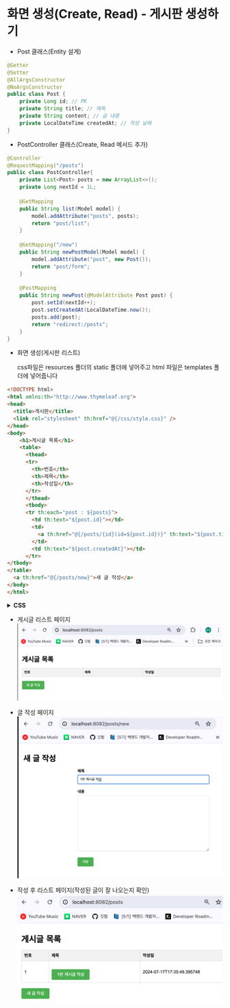 # 화면 생성(Create, Read) - 게시판 생성하기

- Post 클래스(Entity 설계)

```java
@Getter 
@Setter
@AllArgsConstructor 
@NoArgsConstructor 
public class Post {     
    private Long id; // PK
    private String title; // 제목
    private String content; // 글 내용
    private LocalDateTime createdAt; // 작성 날짜
}
```

- PostController 클래스(Create, Read 메서드 추가)

```java
@Controller
@RequestMapping("/posts")
public class PostController{
    private List<Post> posts = new ArrayList<>();
    private Long nextId = 1L;
        
    @GetMapping
    public String list(Model model) {
        model.addAttribute("posts", posts);
        return "post/list";
    }
    
    @GetMapping("/new")
    public String newPostModel(Model model) {
        model.addAttribute("post", new Post());
        return "post/form";
    }
    
    @PostMapping
    public String newPost(@ModelAttribute Post post) {
        post.setId(nextId++);
        post.setCreatedAt(LocalDateTime.now());
        posts.add(post);
        return "redirect:/posts";
    }
}
```

- 화면 생성(게시판 리스트)

  css파일은 resources 폴더의 static 폴더에 넣어주고 html 파일은 templates 폴더에 넣어줍니다

```html
<!DOCTYPE html>
<html xmlns:th="http://www.thymeleaf.org">
<head>
  <title>게시판</title>
  <link rel="stylesheet" th:href="@{/css/style.css}" />
</head>
<body>
    <h1>게시글 목록</h1>
    <table>
      <thead>
      <tr>
        <th>번호</th>
        <th>제목</th>
        <th>작성일</th>
      </tr>
      </thead>
      <tbody>
      <tr th:each="post : ${posts}">
        <td th:text="${post.id}"></td>
        <td>
          <a th:href="@{/posts/{id}(id=${post.id})}" th:text="${post.title}"></a>
        </td>
        <td th:text="${post.createdAt}"></td>
      </tr>
</tbody>
</table>
  <a th:href="@{/posts/new}">새 글 작성</a>
</body>
</html>
```

<details>
   <summary><B>CSS</B></summary>

```css
/* style.css */
body {
    font-family: Arial, sans-serif;
    margin: 0;
    padding: 20px;
}
      
h1 {
    margin-bottom: 20px;
}
      
table {
    width: 100%;
    border-collapse: collapse;
}
      
table th, table td {
    padding: 10px;
    border: 1px solid #ccc;
}
      
table th {
    background-color: #f2f2f2;
    text-align: left;
}
      
a {
    display: inline-block;
    margin-top: 20px;
    padding: 10px 20px;
    background-color: #4CAF50;
    color: white;
    text-decoration: none;
    border-radius: 4px;
}
      
form {
    max-width: 500px;
    margin: 0 auto;
}
      
form div {
    margin-bottom: 20px;
}
      
form label {
    display: block;
    font-weight: bold;
    margin-bottom: 5px;
}

form input[type="text"],
form textarea {
    width: 100%;
    padding: 10px;
    border: 1px solid #ccc;
    border-radius: 4px;
}
      
form textarea {
    height: 200px;
}
    
form button[type="submit"] {
    padding: 10px 20px;
    background-color: #4CAF50;
    color: white;
    border: none;
    border-radius: 4px;
    cursor: pointer;
}
```
</details>

- 게시글 리스트 페이지![게시글 리스트](blog/TIL/7:15/PostList.png)

- 글 작성 페이지![게시글 작성 페이지](blog/TIL/7:15/PostCreate.png)

- 작성 후 리스트 페이지(작성된 글이 잘 나오는지 확인)![게시글 작성 후 게시글 목록](blog/TIL/7:15/PostList2.png)